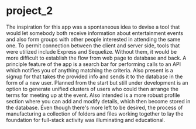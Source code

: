 # project_2
The inspiration for this app was a spontaneous idea to devise a tool that would let somebody both receive information about entertainment events and also form groups with other people interested in attending the same one. To permit connection between the client and server side, tools that were utilized include Express and Sequelize. Without them, it would be more difficult to establish the flow from web page to database and back. 
A principle feature of the app is a search bar for performing calls to an API which notifies you of anything matching the criteria. Also present is a signup for that takes the provided info and sends it to the database in the form of a new user. Planned from the start but still under development is an option to generate unified clusters of users who could then arrange the terms for meeting up at the event. Also intended is a more robust profile section where you can add and modify details, which then become stored in the database. Even though there's more left to be desired, the process of manufacturing a collection of folders and files working together to lay the foundation for full-stack activity was illuminating and educational. 
